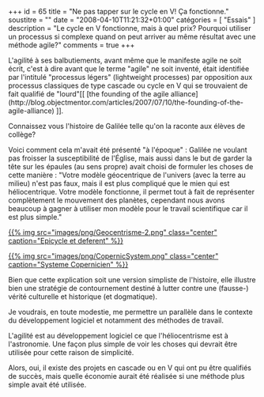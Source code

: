 +++
id = 65
title = "Ne pas tapper sur le cycle en V! Ça fonctionne."
soustitre = ""
date = "2008-04-10T11:21:32+01:00"
catégories = [ "Essais" ]
description = "Le cycle en V fonctionne, mais à quel prix? Pourquoi utiliser un processus si complexe quand on peut arriver au même résultat avec une méthode agile?"
comments = true
+++

<div class="chapo">L'agilité à ses balbutiements, avant même que le manifeste agile ne soit écrit, c'est à dire avant que le terme "agile" ne soit inventé, était identifiée par l'intitulé "processus légers" (lightweight processes) par opposition aux processus classiques de type cascade ou cycle en V qui se trouvaient de fait qualifié de "lourd"[[ [the founding of the agile alliance](http://blog.objectmentor.com/articles/2007/07/10/the-founding-of-the-agile-alliance) ]].</div>

Connaissez vous l'histoire de Galilée telle qu'on la raconte aux élèves de collège?

Voici comment cela m'avait été présenté "à l'époque"&nbsp;:
Galilée ne voulant pas froisser la susceptibilité de l'Église, mais aussi dans le but de garder la tête sur les épaules (au sens propre) avait choisi de formuler les choses de cette manière&nbsp;:
"Votre modèle géocentrique de l'univers (avec la terre au milieu) n'est pas faux, mais il est plus compliqué que le mien qui est héliocentrique. Votre modèle fonctionne, il permet tout à fait de représenter complètement le mouvement des planètes, cependant nous avons beaucoup à gagner à utiliser mon modèle pour le travail scientifique car il est plus simple."

[{{% img src="images/png/Geocentrisme-2.png" class="center" caption="Epicycle et deferent" %}}](http://fr.wikipedia.org/wiki/Geocentrisme)


[{{% img src="images/png/CopernicSystem.png" class="center" caption="Systeme Copernicien" %}}](http://fr.wikipedia.org/wiki/Heliocentrisme)

Bien que cette explication soit une version simpliste de l'histoire, elle illustre bien une stratégie de contournement destiné à lutter contre une (fausse-) vérité culturelle et historique (et dogmatique).

Je voudrais, en toute modestie, me permettre un parallèle dans le contexte du développement logiciel et notamment des méthodes de travail.

L'agilité est au développement logiciel ce que l'héliocentrisme est à l'astronomie. Une façon plus simple de voir les choses qui devrait être utilisée pour cette raison de simplicité.

Alors, oui, il existe des projets en cascade ou en V qui ont pu être qualifiés de succès, mais quelle économie aurait été réalisée si une méthode plus simple avait été utilisée.